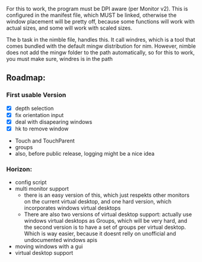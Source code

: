 For this to work, the program must be DPI aware (per Monitor v2). This is
configured in the manifest file, which MUST be linked, otherwise the window
placement will be pretty off, because some functions will work with actual
sizes, and some will work with scaled sizes. 

The b task in the nimble file, handles this. It call windres, which is a tool
that comes bundled with the default mingw distribution for nim. However, nimble
does not add the mingw folder to the path automatically, so for this to work,
you must make sure, windres is in the path

## Roadmap:

### First usable Version

- [x] depth selection
- [x] fix orientation input
- [x] deal with disapearing windows
- [x] hk to remove window
- Touch and TouchParent
- groups
- also, before public release, logging might be a nice idea

### Horizon:

- config script
- multi monitor support 
	- there is an easy version of this, which just respekts other monitors on the
			current virtual desktop, and one hard version, which incorporates windows
			virtual desktops
	- There are also two versions of virtual desktop support: actually use
			windows virtual desktops as Groups, which will be very hard, and the
			second version is to have a set of groups per virtual desktop. Which is
			way easier, because it doesnt relly on unofficial and undocumented
			windows apis
- moving windows with a gui
- virtual desktop support
